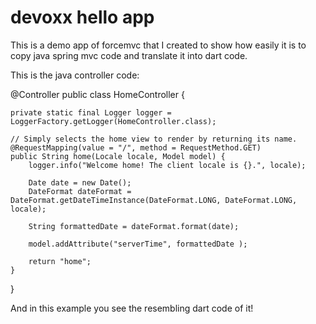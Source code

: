 devoxx hello app
================

This is a demo app of forcemvc that I created to show how easily it is to copy java spring mvc code and translate it into dart code.

This is the java controller code:

  @Controller
  public class HomeController {
  	
  	private static final Logger logger = LoggerFactory.getLogger(HomeController.class);
  	
  	// Simply selects the home view to render by returning its name.
  	@RequestMapping(value = "/", method = RequestMethod.GET)
  	public String home(Locale locale, Model model) {
  		logger.info("Welcome home! The client locale is {}.", locale);
  		
  		Date date = new Date();
  		DateFormat dateFormat = DateFormat.getDateTimeInstance(DateFormat.LONG, DateFormat.LONG, locale);
  		
  		String formattedDate = dateFormat.format(date);
  		
  		model.addAttribute("serverTime", formattedDate );
  		
  		return "home";
  	}
  	
  }
  
And in this example you see the resembling dart code of it!
